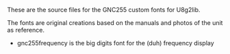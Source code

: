 These are the source files for the GNC255 custom fonts for U8g2lib.

The fonts are original creations based on the manuals and photos of the unit
as reference.

- gnc255frequency is the big digits font for the (duh) frequency display
